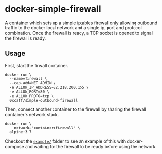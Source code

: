 docker-simple-firewall
======================

A container which sets up a simple iptables firewall only allowing outbound
traffic to the docker local network and a single ip, port and protocol
combination. Once the firewall is ready, a TCP socket is opened to signal the
firewall is ready.

Usage
-----

First, start the firwall container.

    docker run \
      --name=firewall \
      --cap-add=NET_ADMIN \
      -e ALLOW_IP_ADDRESS=52.218.200.155 \
      -e ALLOW_PORT=80 \
      -e ALLOW_PROTO=tcp \
      0xcaff/simple-outbound-firewall

Then, connect another container to the firewall by sharing the firewall
container's network stack.

    docker run \
      --network="container:firewall" \
      alpine:3.7

Checkout the [`example/`][example] folder to see an example of this with
docker-compose and waiting for the firewall to be ready before using the
network.

[example]: ./example
